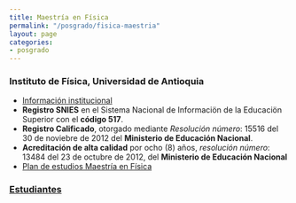 ```yaml
---
title: Maestría en Física
permalink: "/posgrado/fisica-maestria"
layout: page
categories:
- posgrado
---
```


### Instituto de Física, Universidad de Antioquia

* [Información institucional](http://bit.ly/maestriafisica)
* __Registro SNIES__ en el Sistema Nacional de Informaciön de la Educaciön Superior con el __código 517__.
* __Registro Calificado__, otorgado mediante _Resolución número_: 15516 del 30 de noviebre de 2012 del __Ministerio de Educación Nacional__.
* __Acreditación de alta calidad__ por ocho (8) años, _resolución número_: 13484 del 23 de octubre de 2012, del __Ministerio de Educación Nacional__
* [Plan de estudios Maestría en Física](https://drive.google.com/open?id=1dxeXx-7e6caSsFjKBJnoJnJIfgJPcOzC)

<!-- in repository: _pages/files/estudiantes_maestria.md-->

### [Estudiantes](/files/estudiantes-maestria)
